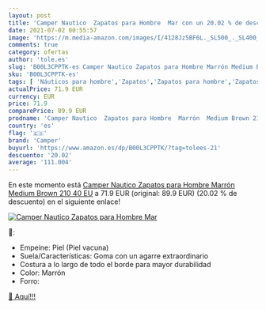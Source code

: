 ```yaml
---
layout: post
title: 'Camper Nautico  Zapatos para Hombre  Mar con un 20.02 % de descuento'
date: 2021-07-02 00:55:57
image: 'https://m.media-amazon.com/images/I/4128Jz5BF6L._SL500_._SL400_.jpg'
comments: true
category: ofertas
author: 'tole.es'
slug: 'B00L3CPPTK-es Camper Nautico Zapatos para Hombre Marrón Medium Brown 210...'
sku: 'B00L3CPPTK-es'
tags: [ 'Náuticos para hombre','Zapatos','Zapatos para hombre','Zapatos y complementos','camper','zapatos', ]
actualPrice: 71.9 EUR
currency: EUR
price: 71.9
comparePrice: 89.9 EUR
prodname: 'Camper Nautico  Zapatos para Hombre  Marrón  Medium Brown 210   40 EU'
country: 'es'
flag: '🇪🇸'
brand: 'Camper'
buyurl: 'https://www.amazon.es/dp/B00L3CPPTK/?tag=tolees-21'
descuento: '20.02'
average: '111.004'
---
```


En este momento está [Camper Nautico  Zapatos para Hombre  Marrón  Medium Brown 210   40 EU](https://www.amazon.es/dp/B00L3CPPTK/?tag=tolees-21) a 71.9 EUR (original: 89.9 EUR) (20.02 %  de descuento) en el siguiente enlace!

[![Camper Nautico  Zapatos para Hombre  Mar](https://m.media-amazon.com/images/I/4128Jz5BF6L._SL500_._SL400_.jpg)](https://www.amazon.es/dp/B00L3CPPTK/?tag=tolees-21)

🔎:

- Empeine: Piel (Piel vacuna)
- Suela/Características: Goma con un agarre extraordinario
- Costura a lo largo de todo el borde para mayor durabilidad
- Color: Marrón
- Forro:

[🛒 Aquí!!!](https://www.amazon.es/dp/B00L3CPPTK/?tag=tolees-21)
